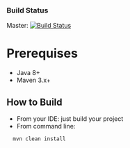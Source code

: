 ### Build Status
Master: [![Build Status](https://travis-ci.org/htchepannou/traval-service.svg?branch=master)](https://travis-ci.org/htchepannou/traval-service)

# Prerequises
- Java 8+
- Maven 3.x+

## How to Build
- From your IDE: just build your project
- From command line: 
```
  mvn clean install
```  
